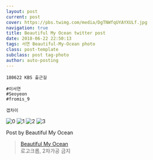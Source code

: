 ```yaml
---
layout: post
current: post
cover: https://pbs.twimg.com/media/DgTNWfqUYAYXULf.jpg
navigation: true
title: Beautiful My Ocean twitter post
date: 2018-06-22 22:50:13
tags: 서연 Beautiful-My-Ocean photo
class: post-template
subclass: post tag-photo
author: auto-posting
---
```


```  
180622 KBS 출근길  
  
#이서연  
#Seoyeon  
#fromis_9   
  
갭차이  

```

![0](https://pbs.twimg.com/media/DgTNTfLVMAAUzgs.jpg)
![1](https://pbs.twimg.com/media/DgTNUV8UYAAFXLW.jpg)
![2](https://pbs.twimg.com/media/DgTNVbIUYAEgl9e.jpg)
![3](https://pbs.twimg.com/media/DgTNWfqUYAYXULf.jpg)


Post by Beautiful My Ocean

> [Beautiful My Ocean](https://twitter.com/BMO_fromis)  
  로고크롭, 2차가공 금지